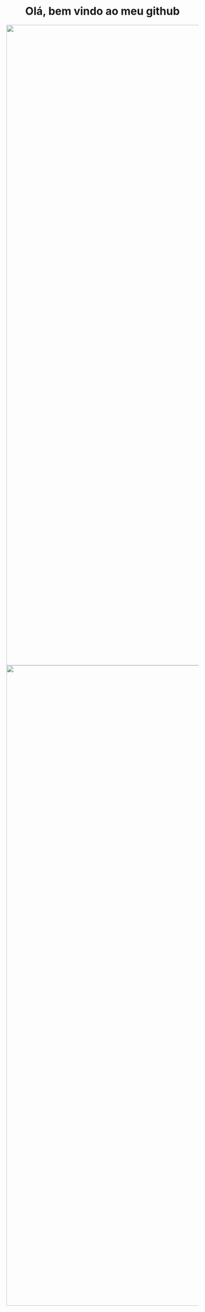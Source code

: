 <div align="center">
	<center><h1>Olá, bem vindo ao meu github</h1></center>
	<img style="height: 120em;" src="https://github-readme-stats.vercel.app/api/top-langs/?username=MrZkexe&layout=compact&langs_count=7&theme=gotham">
	<img style="height: 120em;" src="https://github-readme-stats.vercel.app/api?username=MrZkexe&show_icons=true&theme=gotham&include_all_commits=true&count_private=true">
</div>
